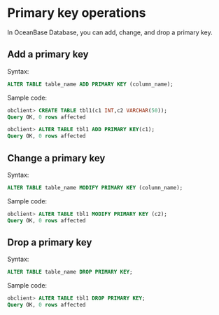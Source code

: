 # Primary key operations

In OceanBase Database, you can add, change, and drop a primary key.

## Add a primary key

Syntax:

```sql
ALTER TABLE table_name ADD PRIMARY KEY (column_name);
```

Sample code:

```sql
obclient> CREATE TABLE tbl1(c1 INT,c2 VARCHAR(50));
Query OK, 0 rows affected

obclient> ALTER TABLE tbl1 ADD PRIMARY KEY(c1);
Query OK, 0 rows affected
```

## Change a primary key

Syntax:

```sql
ALTER TABLE table_name MODIFY PRIMARY KEY (column_name);
```

Sample code:

```sql
obclient> ALTER TABLE tbl1 MODIFY PRIMARY KEY (c2);
Query OK, 0 rows affected
```

## Drop a primary key

Syntax:

```sql
ALTER TABLE table_name DROP PRIMARY KEY;
```

Sample code:

```sql
obclient> ALTER TABLE tbl1 DROP PRIMARY KEY;
Query OK, 0 rows affected
```
